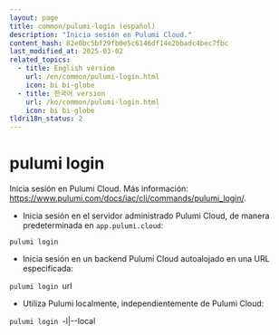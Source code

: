 ```yaml
---
layout: page
title: common/pulumi-login (español)
description: "Inicia sesión en Pulumi Cloud."
content_hash: 82e0bc5bf29fb0e5c6146df14e2bbadc4bec7fbc
last_modified_at: 2025-03-02
related_topics:
  - title: English version
    url: /en/common/pulumi-login.html
    icon: bi bi-globe
  - title: 한국어 version
    url: /ko/common/pulumi-login.html
    icon: bi bi-globe
tldri18n_status: 2
---
```

# pulumi login

Inicia sesión en Pulumi Cloud.
Más información: <https://www.pulumi.com/docs/iac/cli/commands/pulumi_login/>.

- Inicia sesión en el servidor administrado Pulumi Cloud, de manera predeterminada en `app.pulumi.cloud`:

`pulumi login`

- Inicia sesión en un backend Pulumi Cloud autoalojado en una URL especificada:

`pulumi login `<span class="tldr-var badge badge-pill bg-dark-lm bg-white-dm text-white-lm text-dark-dm font-weight-bold">url</span>

- Utiliza Pulumi localmente, independientemente de Pulumi Cloud:

`pulumi login `<span class="tldr-var badge badge-pill bg-dark-lm bg-white-dm text-white-lm text-dark-dm font-weight-bold">-l|--local</span>
